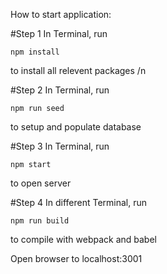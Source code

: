 How to start application:

#Step 1
In Terminal, run 
```
npm install
``` 
to install all relevent packages /n

#Step 2
In Terminal, run 
```
npm run seed
```
to setup and populate database

#Step 3
In Terminal, run
```
npm start
```
to open server

#Step 4
In different Terminal, run 
```
npm run build
```
to compile with webpack and babel

Open browser to localhost:3001